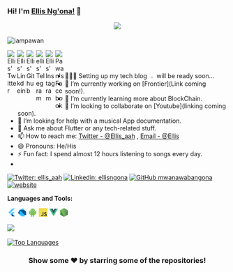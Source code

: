 ### Hi! I'm [Ellis Ng'ona!](https://ellismyportfolio.netlify.app/) 👋

<p align="center">
  <a href="https://github.com/mwanawabangona/readme-typing-svg"><img src="https://readme-typing-svg.herokuapp.com?lines=I'm+a+full+stack+developer"></a>
</p>

<p align="left"> <img src="https://komarev.com/ghpvc/?username=iampawan&label=Views&color=blue&style=plastic" alt="iampawan" /> </p>

<a href="https://twitter.com/Ellis_aah">
  <img align="left" alt="Ellis' Twitter" width="22px" src="https://cdn.jsdelivr.net/npm/simple-icons@v3/icons/twitter.svg" />
</a>

<a href="https://linkedin.com/in/ellisngona">
  <img align="left" alt="Ellis' Linkdein" width="22px" src="https://cdn.jsdelivr.net/npm/simple-icons@v3/icons/linkedin.svg" />
</a>
<a href="https://github.com/mwanawabangona">
  <img align="left" alt="Ellis' Github" width="22px" src="https://cdn.jsdelivr.net/npm/simple-icons@v3/icons/github.svg" />
</a>
<a href="https://t.me/mwanawabangona">
  <img align="left" alt="ellis' Telegram" width="22px" src="https://cdn.jsdelivr.net/npm/simple-icons@v3/icons/telegram.svg" />
</a>
<a href="https://instagram.com/ellis_o_de/">
  <img align="left" alt="Ellis' Instagram" width="22px" src="https://cdn.jsdelivr.net/npm/simple-icons@v3/icons/instagram.svg" />
</a>
<a href="https://www.facebook.com/mwanawabangona/">
  <img align="left" alt="Pawan's Facebook" width="22px" src="https://cdn.jsdelivr.net/npm/simple-icons@v3/icons/facebook.svg" />
</a>

<br/>
<br/>

- 👷🏽‍♂️ Setting up my tech blog ﹣ will be ready soon...
- 🔭 I’m currently working on [Frontier](Link coming soon!).
- 🌱 I’m currently learning more about BlockChain.
- 👯 I’m looking to collaborate on [Youtube](linking coming soon).
- 🤔 I’m looking for help with a musical App documentation.
- 💬 Ask me about Flutter or any tech-related stuff.
- 📫 How to reach me: [Twitter - @Ellis_aah](https://twitter.com/Ellis_aah) , [Email - @Ellis](ellisallday@gmail.com)
- 😄 Pronouns: He/His
- ⚡ Fun fact: I spend almost 12 hours listening to songs every day.
- 
[![Twitter: ellis_aah](https://img.shields.io/twitter/follow/ellis_aah?style=social)](https://twitter.com/Ellis_aah)
[![Linkedin: ellisngona](https://img.shields.io/badge/-ellisngona-blue?style=flat-square&logo=Linkedin&logoColor=white&link=https://www.linkedin.com/in/ellisngona/)](https://www.linkedin.com/in/ellisngona/)
[![GitHub mwanawabangona](https://img.shields.io/github/followers/mwanawabangona?label=follow&style=social)](https://github.com/mwanabangona)
[![website](https://img.shields.io/badge/PortfolioWebsite-https://ellismyportfolio.netlify.app/-2648ff?style=flat-square&logo=google-chrome)](https://ellismyportfolio.netlify.app/)


**Languages and Tools:**  

<code><img height="20" src="https://raw.githubusercontent.com/github/explore/80688e429a7d4ef2fca1e82350fe8e3517d3494d/topics/flutter/flutter.png"></code>
<code><img height="20" src="https://raw.githubusercontent.com/github/explore/80688e429a7d4ef2fca1e82350fe8e3517d3494d/topics/dart/dart.png"></code>
<code><img height="20" src="https://raw.githubusercontent.com/github/explore/80688e429a7d4ef2fca1e82350fe8e3517d3494d/topics/android/android.png"></code>
<code><img height="20" src="https://raw.githubusercontent.com/github/explore/80688e429a7d4ef2fca1e82350fe8e3517d3494d/topics/javascript/javascript.png"></code>
<code><img height="20" src="https://raw.githubusercontent.com/github/explore/80688e429a7d4ef2fca1e82350fe8e3517d3494d/topics/vue/vue.png"></code>
<code><img height="20" src="https://raw.githubusercontent.com/github/explore/80688e429a7d4ef2fca1e82350fe8e3517d3494d/topics/nodejs/nodejs.png"></code>

<img src="https://github-readme-stats.vercel.app/api?username=mwanawabangona&&show_icons=true&title_color=ffffff&icon_color=bb2acf&text_color=daf7dc&bg_color=151515">



[![Top Languages](https://github-readme-stats.vercel.app/api/top-langs/?username=mwanawabangona&layout=compact)][github]


[twitter]: https://twitter.com/Ellis_aah
[Linkedin]:https://www.linkedin.com/in/ellis-ng-ona-50a600152/
[github]: https://github.com/mwanawabangona

<div align="center">

### Show some ❤️ by starring some of the repositories!

</div>

